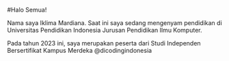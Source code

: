 #Halo Semua!  

Nama saya Iklima Mardiana. Saat ini saya sedang mengenyam pendidikan di Universitas Pendidikan Indonesia Jurusan Pendidikan Ilmu Komputer.

Pada tahun 2023 ini, saya merupakan peserta dari Studi Independen Bersertifikat Kampus Merdeka @dicodingindonesia
